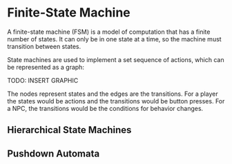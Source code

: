# Finite-State Machine

A finite-state machine (FSM) is a model of computation that has a finite number of states.
It can only be in one state at a time, so the machine must transition between states.

State machines are used to implement a set sequence of actions, which can be represented as a graph:

TODO: INSERT GRAPHIC

The nodes represent states and the edges are the transitions.
For a player the states would be actions and the transitions would be button presses.
For a NPC, the transitions would be the conditions for behavior changes.

## Hierarchical State Machines



## Pushdown Automata